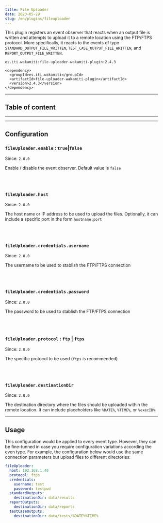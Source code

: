 ```yaml
---
title: File Uploader
date: 2023-05-29
slug: /en/plugins/fileuploader
---
```



This plugin registers an event observer that reacts when an output file is written and
attempts to upload it to a remote location using the FTP/FTPS protocol. More specifically,
it reacts to the events of type `STANDARD_OUTPUT_FILE_WRITTEN`, `TEST_CASE_OUTPUT_FILE_WRITTEN`, and
`REPORT_OUTPUT_FILE_WRITTEN`.

```text tabs=coord name=yaml
es.iti.wakamiti:file-uploader-wakamiti-plugin:2.4.3
```

```text tabs=coord name=maven
<dependency>
  <groupId>es.iti.wakamiti</groupId>
  <artifactId>file-uploader-wakamiti-plugin</artifactId>
  <version>2.4.3</version>
</dependency>
```

---
## Table of content

---

---
## Configuration


### `fileUploader.enable` : `true`|`false`
Since: ```2.0.0```

Enable / disable the event observer. Default value is `false`

<br /><br />

### `fileUploader.host`
Since: ```2.0.0```

The host name or IP address to be used to upload the files. Optionally, it can include a specific
port in the form `hostname:port`

<br /><br />

### `fileUploader.credentials.username`
Since: ```2.0.0```

The username to be used to stablish the FTP/FTPS connection

<br /><br />

### `fileUploader.credentials.password`
Since: ```2.0.0```

The password to be used to stablish the FTP/FTPS connection

<br /><br />

### `fileUploader.protocol` : `ftp` | `ftps`
Since: ```2.0.0```

The specific protocol to be used (`ftps` is recommended)

<br /><br />

### `fileUploader.destinationDir`
Since: ```2.0.0```

The destination directory where the files should be uploaded within the remote location. It can include
placeholders like `%DATE%`, `%TIME%`, or `%execID%`


---
## Usage

This configuration would be applied to every event type. However, they can be fine-tunned in case
you require configuration variations according the even type. For example, the configuration
below would use the same connection parameters but upload files to different directories:

```yaml
fileUploader:
  host: 192.168.1.40
  protocol: ftps
  credentials:
    username: test
    password: testpwd
  standardOutputs:
    destinationDir: data/results
  reportOutputs:
    destinationDir: data/reports
  testCaseOutputs:
    destinationDir: data/tests/%DATE%%TIME%
```